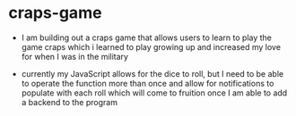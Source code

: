 # craps-game

* I am building out a craps game that allows users to learn to play the game craps which i learned to play growing up and increased my love for when I was in the military

* currently my JavaScript allows for the dice to roll, but I need to be able to operate the function more than once and allow for notifications to populate with each roll which will come to fruition once I am able to add a backend to the program